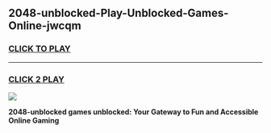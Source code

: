 
## 2048-unblocked-Play-Unblocked-Games-Online-jwcqm
<h3>
<a href="https://premium76.site?title=2048-unblocked&ref=25A">CLICK TO PLAY</a></h3>
<hr>

<h3>
<a href="https://premium76.site?title=2048-unblocked&ref=25A">CLICK 2 PLAY</a>
  
</h3>

<a href="https://premium76.site?title=2048-unblocked&ref=25A"><img src="https://clearcache.store/games.png"></a>


**2048-unblocked games unblocked: Your Gateway to Fun and Accessible Online Gaming**
